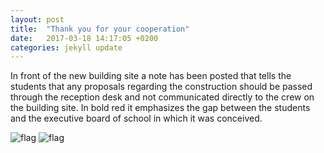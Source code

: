 ```yaml
---
layout: post
title:  "Thank you for your cooperation"
date:   2017-03-18 14:17:05 +0200
categories: jekyll update
---
```

In front of the new building site a note has been posted that tells the students that any proposals regarding the construction should be passed through the reception desk and not communicated directly to the crew on the building site. In bold red it emphasizes the gap between the students and the executive board of school in which it was conceived.

<img src="{{ site.url }}/assets/flag3.jpg" class="w-100" alt="flag">
<img src="{{ site.url }}/assets/flag.jpg" class="w-100" alt="flag">
